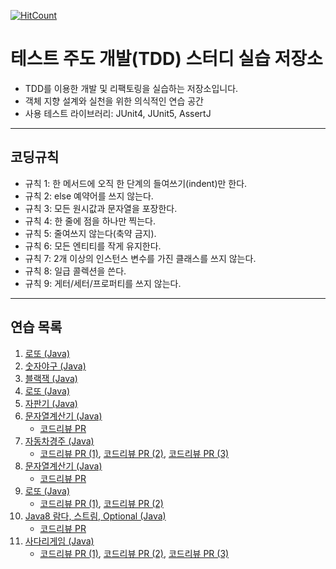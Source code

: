[![HitCount](http://hits.dwyl.io/sogoagain/tdd-exercises.svg)](http://hits.dwyl.io/sogoagain/tdd-exercises)
# 테스트 주도 개발(TDD) 스터디 실습 저장소

- TDD를 이용한 개발 및 리팩토링을 실습하는 저장소입니다.
- 객체 지향 설계와 실천을 위한 의식적인 연습 공간
- 사용 테스트 라이브러리: JUnit4, JUnit5, AssertJ 

---

## 코딩규칙
- 규칙 1: 한 메서드에 오직 한 단계의 들여쓰기(indent)만 한다.
- 규칙 2: else 예약어를 쓰지 않는다.
- 규칙 3: 모든 원시값과 문자열을 포장한다.
- 규칙 4: 한 줄에 점을 하나만 찍는다.
- 규칙 5: 줄여쓰지 않는다(축약 금지).
- 규칙 6: 모든 엔티티를 작게 유지한다.
- 규칙 7: 2개 이상의 인스턴스 변수를 가진 클래스를 쓰지 않는다.
- 규칙 8: 일급 콜렉션을 쓴다.
- 규칙 9: 게터/세터/프로퍼티를 쓰지 않는다.

---

## 연습 목록

1. [로또 (Java)](https://github.com/sogoagain/tdd-exercises/tree/master/01-lotto)
2. [숫자야구 (Java)](https://github.com/sogoagain/tdd-exercises/tree/master/02-NumberBaseball)
3. [블랙잭 (Java)](https://github.com/sogoagain/tdd-exercises/tree/master/03-BlackJack)
4. [로또 (Java)](https://github.com/sogoagain/tdd-exercises/tree/master/04-Lotto)
5. [자판기 (Java)](https://github.com/sogoagain/tdd-exercises/tree/master/05-VendingMachine)
6. [문자열계산기 (Java)](https://github.com/sogoagain/tdd-exercises/tree/master/06-Calculator)
    - [코드리뷰 PR](https://github.com/next-step/java-racingcar/pull/254)
7. [자동차경주 (Java)](https://github.com/sogoagain/tdd-exercises/tree/master/07-CarRacing)
    - [코드리뷰 PR (1)](https://github.com/next-step/java-racingcar/pull/279), [코드리뷰 PR (2)](https://github.com/next-step/java-racingcar/pull/301), [코드리뷰 PR (3)](https://github.com/next-step/java-racingcar/pull/333)
8. [문자열계산기 (Java)](https://github.com/sogoagain/tdd-exercises/tree/master/08-Calculator)
    - [코드리뷰 PR](https://github.com/next-step/java-lotto/pull/183)
9. [로또 (Java)](https://github.com/sogoagain/tdd-exercises/tree/master/09-Lotto)
    - [코드리뷰 PR (1)](https://github.com/next-step/java-lotto/pull/266), [코드리뷰 PR (2)](https://github.com/next-step/java-lotto/pull/268)
10. [Java8 람다, 스트림, Optional (Java)](https://github.com/sogoagain/tdd-exercises/tree/master/10-java8)
    - [코드리뷰 PR](https://github.com/next-step/java-ladder/pull/206)
11. [사다리게임 (Java)](https://github.com/sogoagain/tdd-exercises/tree/master/11-Ladder)
    - [코드리뷰 PR (1)](https://github.com/next-step/java-ladder/pull/210), [코드리뷰 PR (2)](https://github.com/next-step/java-ladder/pull/225), [코드리뷰 PR (3)](https://github.com/next-step/java-ladder/pull/238)
